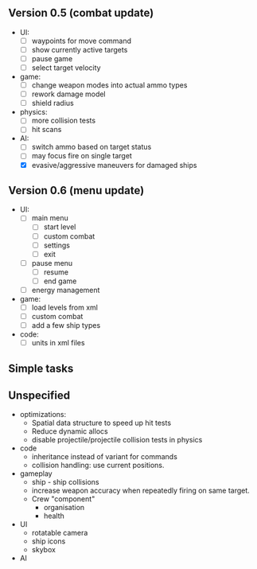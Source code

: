 ## Version 0.5 (combat update)
  * UI:
    - [ ] waypoints for move command
    - [ ] show currently active targets
    - [ ] pause game
    - [ ] select target velocity
  * game:
    - [ ] change weapon modes into actual ammo types
    - [ ] rework damage model
    - [ ] shield radius
  * physics:
    - [ ] more collision tests
    - [ ] hit scans
  * AI:
    - [ ] switch ammo based on target status
    - [ ] may focus fire on single target
    - [x] evasive/aggressive maneuvers for damaged ships
    
## Version 0.6 (menu update)
  * UI:
    - [ ] main menu
      + [ ] start level
      + [ ] custom combat
      + [ ] settings
      + [ ] exit
    - [ ] pause menu
      + [ ] resume
      + [ ] end game
    - [ ] energy management
  * game:
    - [ ] load levels from xml
    - [ ] custom combat
    - [ ] add a few ship types
  * code:
    - [ ] units in xml files

## Simple tasks

    
## Unspecified
* optimizations:
  - Spatial data structure to speed up hit tests
  - Reduce dynamic allocs
  - disable projectile/projectile collision tests in physics
* code
  - inheritance instead of variant for commands
  - collision handling: use current positions.
* gameplay
  - ship - ship collisions
  - increase weapon accuracy when repeatedly firing on
    same target.
  - Crew "component"
    + organisation
    + health
* UI
  - rotatable camera
  - ship icons
  - skybox
* AI    